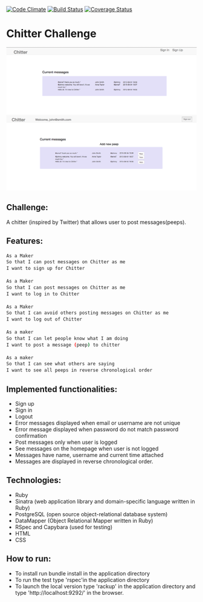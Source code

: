 [![Code Climate](https://codeclimate.com/repos/55b38c3ae30ba01522002833/badges/cd65f97bfdcfac195449/gpa.svg)](https://codeclimate.com/repos/55b38c3ae30ba01522002833/feed)  [![Build Status](https://travis-ci.org/AnnaKL/chitter-challenge.svg?branch=master)](https://travis-ci.org/AnnaKL/chitter-challenge)  [![Coverage Status](https://coveralls.io/repos/AnnaKL/chitter-challenge/badge.svg?branch=master&service=github)](https://coveralls.io/github/AnnaKL/chitter-challenge?branch=master)

Chitter Challenge
=================

![Picture 1](public/img/screenshot1.png)  ![Picture 2](public/img/screenshot2.png)

Challenge:
-------

A chitter (inspired by Twitter) that allows user to post messages(peeps).

Features:
-------

```sh
As a Maker
So that I can post messages on Chitter as me
I want to sign up for Chitter

As a Maker
So that I can post messages on Chitter as me
I want to log in to Chitter

As a Maker
So that I can avoid others posting messages on Chitter as me
I want to log out of Chitter

As a maker
So that I can let people know what I am doing
I want to post a message (peep) to chitter

As a maker
So that I can see what others are saying
I want to see all peeps in reverse chronological order
```

Implemented functionalities:
------------------------------

* Sign up
* Sign in
* Logout
* Error messages displayed when email or username are not unique
* Error message displayed when password do not match password confirmation
* Post messages only when user is logged
* See messages on the homepage when user is not logged
* Messages have name, username and current time attached
* Messages are displayed in reverse chronological order.


Technologies:
----------
* Ruby
* Sinatra (web application library and domain-specific language written in Ruby)
* PostgreSQL (open source object-relational database system)
* DataMapper (Object Relational Mapper written in Ruby)
* RSpec and Capybara (used for testing)
* HTML
* CSS


How to run:
----------
* To install run bundle install in the application directory
* To run the test type 'rspec'in the application directory
* To launch the local version type 'rackup' in the application directory and type 'http://localhost:9292/' in the browser.


